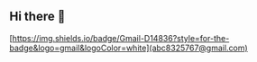 ## Hi there 👋

[https://img.shields.io/badge/Gmail-D14836?style=for-the-badge&logo=gmail&logoColor=white](abc8325767@gmail.com)
<!--
**SeongWooJo/SeongWooJo** is a ✨ _special_ ✨ repository because its `README.md` (this file) appears on your GitHub profile.

Here are some ideas to get you started:

- 🔭 I’m currently working on ...
- 🌱 I’m currently learning ...
- 👯 I’m looking to collaborate on ...
- 🤔 I’m looking for help with ...
- 💬 Ask me about ...
- 📫 How to reach me: ...
- 😄 Pronouns: ...
- ⚡ Fun fact: ...
-->

